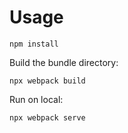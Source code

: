 # Usage

`npm install`

Build the bundle directory:

`npx webpack build`

Run on local:

`npx webpack serve`
